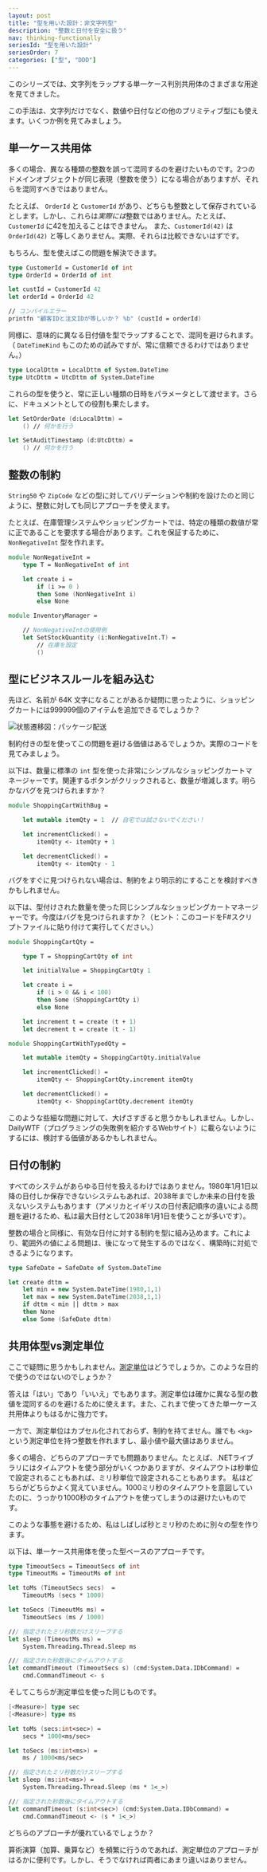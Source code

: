 ```yaml
---
layout: post
title: "型を用いた設計：非文字列型"
description: "整数と日付を安全に扱う"
nav: thinking-functionally
seriesId: "型を用いた設計"
seriesOrder: 7
categories: ["型", "DDD"]
---
```


このシリーズでは、文字列をラップする単一ケース判別共用体のさまざまな用途を見てきました。

この手法は、文字列だけでなく、数値や日付などの他のプリミティブ型にも使えます。いくつか例を見てみましょう。

## 単一ケース共用体

多くの場合、異なる種類の整数を誤って混同するのを避けたいものです。2つのドメインオブジェクトが同じ表現（整数を使う）になる場合がありますが、それらを混同すべきではありません。

たとえば、 `OrderId` と `CustomerId` があり、どちらも整数として保存されているとします。しかし、これらは*実際には*整数ではありません。たとえば、 `CustomerId` に42を加えることはできません。
また、`CustomerId(42)` は `OrderId(42)` と等しくありません。実際、それらは比較できないはずです。

もちろん、型を使えばこの問題を解決できます。

```fsharp
type CustomerId = CustomerId of int
type OrderId = OrderId of int

let custId = CustomerId 42
let orderId = OrderId 42

// コンパイルエラー
printfn "顧客IDと注文IDが等しいか？ %b" (custId = orderId) 
```

同様に、意味的に異なる日付値を型でラップすることで、混同を避けられます。（ `DateTimeKind` もこのための試みですが、常に信頼できるわけではありません。）

```fsharp
type LocalDttm = LocalDttm of System.DateTime
type UtcDttm = UtcDttm of System.DateTime
```

これらの型を使うと、常に正しい種類の日時をパラメータとして渡せます。さらに、ドキュメントとしての役割も果たします。

```fsharp
let SetOrderDate (d:LocalDttm) = 
    () // 何かを行う

let SetAuditTimestamp (d:UtcDttm) = 
    () // 何かを行う
```

## 整数の制約

`String50` や `ZipCode` などの型に対してバリデーションや制約を設けたのと同じように、整数に対しても同じアプローチを使えます。

たとえば、在庫管理システムやショッピングカートでは、特定の種類の数値が常に正であることを要求する場合があります。これを保証するために、 `NonNegativeInt` 型を作れます。

```fsharp
module NonNegativeInt = 
    type T = NonNegativeInt of int

    let create i = 
        if (i >= 0 )
        then Some (NonNegativeInt i)
        else None

module InventoryManager = 

    // NonNegativeIntの使用例
    let SetStockQuantity (i:NonNegativeInt.T) = 
        // 在庫を設定
        ()
```

## 型にビジネスルールを組み込む

先ほど、名前が 64K 文字になることがあるか疑問に思ったように、ショッピングカートには999999個のアイテムを追加できるでしょうか？

![状態遷移図：パッケージ配送](../assets/img/AddToCart.png)

制約付きの型を使ってこの問題を避ける価値はあるでしょうか。実際のコードを見てみましょう。

以下は、数量に標準の `int` 型を使った非常にシンプルなショッピングカートマネージャーです。関連するボタンがクリックされると、数量が増減します。明らかなバグを見つけられますか？

```fsharp
module ShoppingCartWithBug = 

    let mutable itemQty = 1  // 自宅では試さないでください！

    let incrementClicked() = 
        itemQty <- itemQty + 1

    let decrementClicked() = 
        itemQty <- itemQty - 1
```

バグをすぐに見つけられない場合は、制約をより明示的にすることを検討すべきかもしれません。

以下は、型付けされた数量を使った同じシンプルなショッピングカートマネージャーです。今度はバグを見つけられますか？（ヒント：このコードをF#スクリプトファイルに貼り付けて実行してください。）

```fsharp
module ShoppingCartQty = 

    type T = ShoppingCartQty of int

    let initialValue = ShoppingCartQty 1

    let create i = 
        if (i > 0 && i < 100)
        then Some (ShoppingCartQty i)
        else None

    let increment t = create (t + 1)
    let decrement t = create (t - 1)

module ShoppingCartWithTypedQty = 

    let mutable itemQty = ShoppingCartQty.initialValue

    let incrementClicked() = 
        itemQty <- ShoppingCartQty.increment itemQty

    let decrementClicked() = 
        itemQty <- ShoppingCartQty.decrement itemQty
```

このような些細な問題に対して、大げさすぎると思うかもしれません。しかし、DailyWTF（プログラミングの失敗例を紹介するWebサイト）に載らないようにするには、検討する価値があるかもしれません。

## 日付の制約

すべてのシステムがあらゆる日付を扱えるわけではありません。1980年1月1日以降の日付しか保存できないシステムもあれば、2038年までしか未来の日付を扱えないシステムもあります（アメリカとイギリスの日付表記順序の違いによる問題を避けるため、私は最大日付として2038年1月1日を使うことが多いです）。

整数の場合と同様に、有効な日付に対する制約を型に組み込めます。これにより、範囲外の値による問題は、後になって発生するのではなく、構築時に対処できるようになります。

```fsharp
type SafeDate = SafeDate of System.DateTime

let create dttm = 
    let min = new System.DateTime(1980,1,1)
    let max = new System.DateTime(2038,1,1)
    if dttm < min || dttm > max
    then None
    else Some (SafeDate dttm)
```


## 共用体型vs測定単位

ここで疑問に思うかもしれません。[測定単位](../posts/units-of-measure.md)はどうでしょうか。このような目的で使うのではないのでしょうか？

答えは「はい」であり「いいえ」でもあります。測定単位は確かに異なる型の数値を混同するのを避けるために使えます。また、これまで使ってきた単一ケース共用体よりもはるかに強力です。

一方で、測定単位はカプセル化されておらず、制約を持てません。誰でも `<kg>` という測定単位を持つ整数を作れますし、最小値や最大値はありません。

多くの場合、どちらのアプローチでも問題ありません。たとえば、.NETライブラリにはタイムアウトを使う部分がいくつかありますが、タイムアウトは秒単位で設定されることもあれば、ミリ秒単位で設定されることもあります。
私はどちらがどちらかよく覚えていません。1000ミリ秒のタイムアウトを意図していたのに、うっかり1000秒のタイムアウトを使ってしまうのは避けたいものです。

このような事態を避けるため、私はしばしば秒とミリ秒のために別々の型を作ります。

以下は、単一ケース共用体を使った型ベースのアプローチです。

```fsharp
type TimeoutSecs = TimeoutSecs of int
type TimeoutMs = TimeoutMs of int

let toMs (TimeoutSecs secs)  = 
    TimeoutMs (secs * 1000)

let toSecs (TimeoutMs ms) = 
    TimeoutSecs (ms / 1000)

/// 指定されたミリ秒数だけスリープする
let sleep (TimeoutMs ms) = 
    System.Threading.Thread.Sleep ms

/// 指定された秒数後にタイムアウトする    
let commandTimeout (TimeoutSecs s) (cmd:System.Data.IDbCommand) = 
    cmd.CommandTimeout <- s
```

そしてこちらが測定単位を使った同じものです。

```fsharp
[<Measure>] type sec 
[<Measure>] type ms

let toMs (secs:int<sec>) = 
    secs * 1000<ms/sec>

let toSecs (ms:int<ms>) = 
    ms / 1000<ms/sec>

/// 指定されたミリ秒数だけスリープする
let sleep (ms:int<ms>) = 
    System.Threading.Thread.Sleep (ms * 1<_>)

/// 指定された秒数後にタイムアウトする    
let commandTimeout (s:int<sec>) (cmd:System.Data.IDbCommand) = 
    cmd.CommandTimeout <- (s * 1<_>)
```

どちらのアプローチが優れているでしょうか？

算術演算（加算、乗算など）を頻繁に行うのであれば、測定単位のアプローチがはるかに便利です。しかし、そうでなければ両者にあまり違いはありません。


